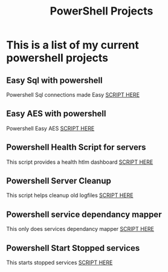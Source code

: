 ﻿---
layout: post
category: NA
title: PowerShell Projects
tagline: by Henry
tags:
  - powershell
  - projects
published: true
---

# This is a list of my current powershell projects


## Easy Sql with powershell
Powershell Sql connections made Easy [SCRIPT HERE](https://github.com/henryza/PowerShell/tree/master/Easy-Sql)

## Easy AES with powershell
Powershell Easy AES [SCRIPT HERE](https://github.com/henryza/PowerShell/tree/master/Encryption)

## Powershell Health Script for servers
This script provides a health htlm dashboard
[SCRIPT HERE](https://github.com/henryza/PowerShell/tree/master/HealthScript)

## Powershell Server Cleanup
This script helps cleanup old logfiles
[SCRIPT HERE](https://github.com/henryza/PowerShell/blob/master/ServerCleanup/ServerCleanupDisks.ps1)

## Powershell service dependancy mapper
This only does services dependancy mapper
[SCRIPT HERE](https://github.com/henryza/PowerShell/blob/master/Service-DepandancyMapper/Service-DepandancyMapper.ps1)

## Powershell Start Stopped services
This starts stopped services
[SCRIPT HERE](https://github.com/henryza/PowerShell/blob/master/StartStoppedServices/StartStoppedServices.ps1)
